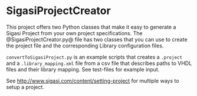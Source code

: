 SigasiProjectCreator
====================

This project offers two Python classes that make it easy to generate a Sigasi Project from your own project
 specifications. The @SigasiProjectCreator.py@ file has two classes that you can use to create the project file and
 the corresponding Library configuration files.

`convertToSigasiProject.py` is an example scripts that creates a `.project` and a `.library_mapping.xml` file from a
 csv file that describes paths to VHDL files and their library mapping. See test-files for example input.

See http://www.sigasi.com/content/setting-project for multiple ways to setup a project.